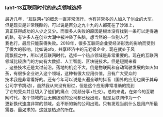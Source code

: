 ### lab1-13互联网时代的热点领域选择
最近几年，“互联网+”的概念一直非常流行，也有非常多的人加入了创业的大军。但是现实是非常残酷的，可以说是百分之九十九的人都死在了沙滩上，  
真正获得成功的人少之又少。而很多人失败的原因是根本没有找到一条可以走得通的路，有许多人在创业大潮中被冲昏了头脑，想当然的一位别人行  
我也行，最后只能获得失败。2018年，很多互联网企业受经济形势的影响而受到了很大的影响。比如说ofo，共享经济中的元老级企业，现在就处于风  
雨飘摇之中，所以说互联网时代，选择一个热点领域是非常重要的。现在的互联网领域比较热门的方向有大数据、人工智能、区块链技术。但是短期来看  
，这些技术还是太过前沿，落地的机会不大。倒是物联网和自动驾驶发展的如火如荼，有很多企业进入这个领域，这种有很大应用价值，且有广大受众的  
技术我是非常看好的。还有今年可以说是火遍全球的抖音（国外的应用也属于其母公司字节跳动），虽然我从来没有用过，但是这个应用非常准确的找到  
了它的受众并且切入了他们的痛点（视频分享+社交）。总的来说，在如今的互联网时代，各个领域的巨无霸级别的公司都已经出现，但是互联网作为一个  
更新换代速度非常的领域，会不断的新的公司出现。只有发现当前什么是用户所最需要、最渴求的，这就是热点的所在。
